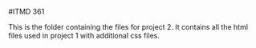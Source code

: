 #ITMD 361

This is the folder containing the files for project 2. It contains all the html files used in project 1 with additional css files.
